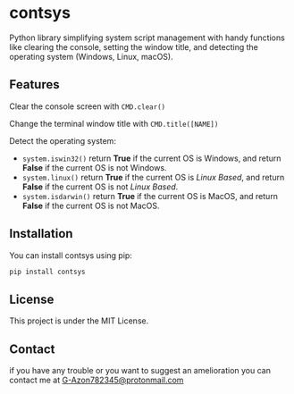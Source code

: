 # contsys

Python library simplifying system script management with handy functions like clearing the console, setting the window title, and detecting the operating system (Windows, Linux, macOS).

## Features

Clear the console screen with `CMD.clear()`

Change the terminal window title with `CMD.title([NAME])`

Detect the operating system:  
   - `system.iswin32()` return **True** if the current OS is Windows, and return **False** if the current OS is not Windows.
   - `system.linux()` return **True** if the current OS is *Linux Based*, and return **False** if the current OS is not *Linux Based*.
   - `system.isdarwin()` return **True** if the current OS is MacOS, and return **False** if the current OS is not MacOS.

## Installation

You can install contsys using pip:

```bash
pip install contsys
```

## License

This project is under the MIT License.

## Contact

if you have any trouble or you want to suggest an amelioration you can contact me at [G-Azon782345@protonmail.com](mailto:G-Azon782345@protonmail.com)